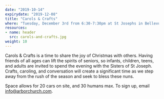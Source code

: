 ```yaml
---
date: "2019-10-14"
expirydate: "2019-12-08"
title: "Carols & Crafts"
where: "Tuesday, December 3rd from 6:30-7:30pm at St Josephs in Bellevue"
resources:
- name: header
  src: carols-and-crafts.jpg
weight: 10
---
```

 
Carols & Crafts is a time to share the joy of Christmas with others. Having friends of all ages can lift the spirits of seniors, so infants, children, teens, and adults are invited to spend the evening with the Sisters of St Joseph. Crafts, caroling, and conversation will create a significant time as we step away from the rush of the season and seek to bless these nuns. 

Space allows for 20 cars on site, and 30 humans max. To sign up, email <info@arborchurch.com>. 


